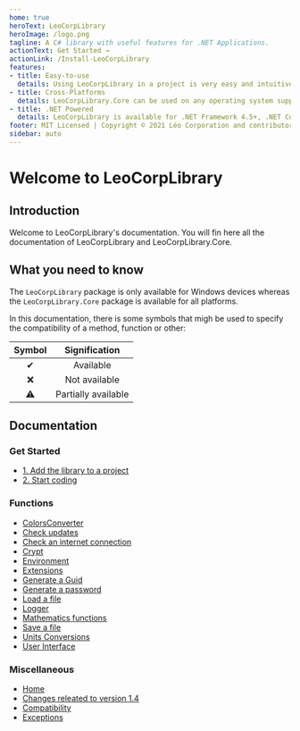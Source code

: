 ```yaml
---
home: true
heroText: LeoCorpLibrary
heroImage: /logo.png
tagline: A C# library with useful features for .NET Applications.
actionText: Get Started →
actionLink: /Install-LeoCorpLibrary
features:
- title: Easy-to-use
  details: Using LeoCorpLibrary in a project is very easy and intuitive.
- title: Cross-Platforms
  details: LeoCorpLibrary.Core can be used on any operating system supported by .NET. This means you can run the same code on Windows, Linux, and macOS.
- title: .NET Powered
  details: LeoCorpLibrary is available for .NET Framework 4.5+, .NET Core 3.1, and .NET 5.
footer: MIT Licensed | Copyright © 2021 Léo Corporation and contributors
sidebar: auto
---
```

# Welcome to LeoCorpLibrary
## Introduction
Welcome to LeoCorpLibrary's documentation. You will fin here all the documentation of LeoCorpLibrary and LeoCorpLibrary.Core.

## What you need to know
The `LeoCorpLibrary`  package is only available for Windows devices whereas the `LeoCorpLibrary.Core` package is available for all platforms.

In this documentation, there is some symbols that migh be used to specify the compatibility of a method, function or other:

| Symbol | Signification |
| :----: | :-----------: |
| ✔ | Available |
| ❌ | Not available |
| ⚠ | Partially available |

## Documentation
### Get Started
- [1. Add the library to a project](install-LeoCorpLibrary.html#_1-add-the-library-to-a-project)
- [2. Start coding](install-LeoCorpLibrary.html#_2-start-coding)

### Functions
* [ColorsConverter](Colors-converter)
* [Check updates](Check-for-updates)
* [Check an internet connection](Verify-an-internet-connection)
* [Crypt](Crypt)
* [Environment](Environment)
* [Extensions](Extensions)
* [Generate a Guid](Generate-a-Guid)
* [Generate a password](Generate-a-password)
* [Load a file](Load-a-file)
* [Logger](Logger)
* [Mathematics functions](Mathematics-functions)
* [Save a file](Save-in-a-file)
* [Units Conversions](Units-conversions)
* [User Interface](User-Interface)


### Miscellaneous
* [Home]()
* [Changes releated to version 1.4](Changes-related-to-version-1.4)
* [Compatibility](Compatibility)
* [Exceptions](Exceptions)